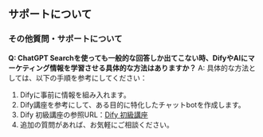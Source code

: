 ## サポートについて
### その他質問・サポートについて

**Q: ChatGPT Searchを使っても一般的な回答しか出てこない時、DifyやAIにマーケティング情報を学習させる具体的な方法はありますか？**
A: 具体的な方法としては、以下の手順を参考にしてください：
1. Difyに事前に情報を組み入れます。
2. Dify講座を参考にして、ある目的に特化したチャットbotを作成します。
3. Dify 初級講座の参照URL：[Dify 初級講座](https://school.addness.co.jp/members/cb8lgeFUssgy/course/igc38MXQK6h3?meid=z1IgtXcRWfXt)
4. 追加の質問があれば、お気軽にご相談ください。
